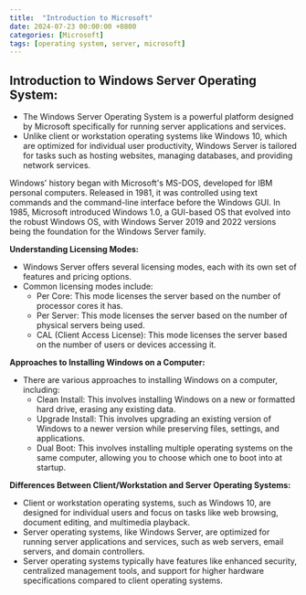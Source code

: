```yaml
---
title:  "Introduction to Microsoft"
date: 2024-07-23 00:00:00 +0800 
categories: [Microsoft] 
tags: [operating system, server, microsoft] 
---
```


## Introduction to Windows Server Operating System:
- The Windows Server Operating System is a powerful platform designed by Microsoft specifically for running server applications and services.
- Unlike client or workstation operating systems like Windows 10, which are optimized for individual user productivity, Windows Server is tailored for tasks such as hosting websites, managing databases, and providing network services.


Windows' history began with Microsoft's MS-DOS, developed for IBM personal computers. Released in 1981, it was controlled using text commands and the command-line interface before the Windows GUI.
In 1985, Microsoft introduced Windows 1.0, a GUI-based OS that evolved into the robust Windows OS, with Windows Server 2019 and 2022 versions being the foundation for the Windows Server family.

**Understanding Licensing Modes:**
- Windows Server offers several licensing modes, each with its own set of features and pricing options.
- Common licensing modes include:
  - Per Core: This mode licenses the server based on the number of processor cores it has.
  - Per Server: This mode licenses the server based on the number of physical servers being used.
  - CAL (Client Access License): This mode licenses the server based on the number of users or devices accessing it.

**Approaches to Installing Windows on a Computer:**
- There are various approaches to installing Windows on a computer, including:
  - Clean Install: This involves installing Windows on a new or formatted hard drive, erasing any existing data.
  - Upgrade Install: This involves upgrading an existing version of Windows to a newer version while preserving files, settings, and applications.
  - Dual Boot: This involves installing multiple operating systems on the same computer, allowing you to choose which one to boot into at startup.

**Differences Between Client/Workstation and Server Operating Systems:**
- Client or workstation operating systems, such as Windows 10, are designed for individual users and focus on tasks like web browsing, document editing, and multimedia playback.
- Server operating systems, like Windows Server, are optimized for running server applications and services, such as web servers, email servers, and domain controllers.
- Server operating systems typically have features like enhanced security, centralized management tools, and support for higher hardware specifications compared to client operating systems.
